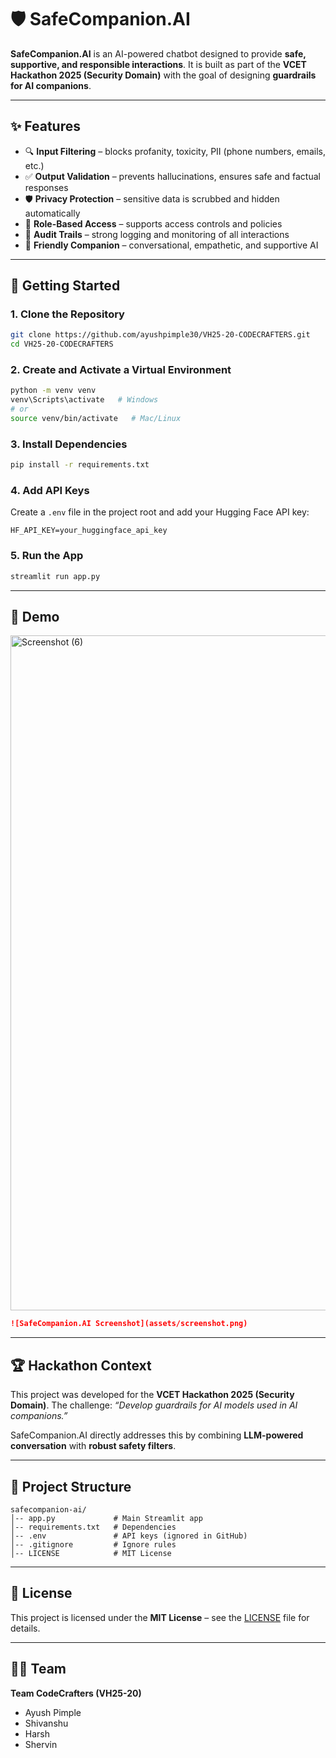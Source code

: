 # 🛡️ SafeCompanion.AI

**SafeCompanion.AI** is an AI-powered chatbot designed to provide **safe, supportive, and responsible interactions**.
It is built as part of the **VCET Hackathon 2025 (Security Domain)** with the goal of designing **guardrails for AI companions**.

---

## ✨ Features

* 🔍 **Input Filtering** – blocks profanity, toxicity, PII (phone numbers, emails, etc.)
* ✅ **Output Validation** – prevents hallucinations, ensures safe and factual responses
* 🛡️ **Privacy Protection** – sensitive data is scrubbed and hidden automatically
* 🔑 **Role-Based Access** – supports access controls and policies
* 📜 **Audit Trails** – strong logging and monitoring of all interactions
* 💬 **Friendly Companion** – conversational, empathetic, and supportive AI

---

## 🚀 Getting Started

### 1. Clone the Repository

```bash
git clone https://github.com/ayushpimple30/VH25-20-CODECRAFTERS.git
cd VH25-20-CODECRAFTERS
```

### 2. Create and Activate a Virtual Environment

```bash
python -m venv venv
venv\Scripts\activate   # Windows
# or
source venv/bin/activate   # Mac/Linux
```

### 3. Install Dependencies

```bash
pip install -r requirements.txt
```

### 4. Add API Keys

Create a `.env` file in the project root and add your Hugging Face API key:

```
HF_API_KEY=your_huggingface_api_key
```

### 5. Run the App

```bash
streamlit run app.py
```

---

## 📸 Demo

<img width="1920" height="1080" alt="Screenshot (6)" src="https://github.com/user-attachments/assets/e1f4c3f9-0b4a-4586-9b43-287de04241c5" />


```markdown
![SafeCompanion.AI Screenshot](assets/screenshot.png)
```

---

## 🏆 Hackathon Context

This project was developed for the **VCET Hackathon 2025 (Security Domain)**.
The challenge: *“Develop guardrails for AI models used in AI companions.”*

SafeCompanion.AI directly addresses this by combining **LLM-powered conversation** with **robust safety filters**.

---

## 📂 Project Structure

```
safecompanion-ai/
│-- app.py             # Main Streamlit app
│-- requirements.txt   # Dependencies
│-- .env               # API keys (ignored in GitHub)
│-- .gitignore         # Ignore rules
│-- LICENSE            # MIT License
```

---

## 📜 License

This project is licensed under the **MIT License** – see the [LICENSE](LICENSE) file for details.

---

## 👨‍💻 Team

**Team CodeCrafters (VH25-20)**

* Ayush Pimple
* Shivanshu
* Harsh
* Shervin
